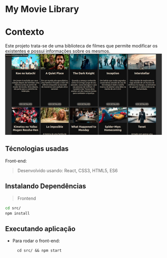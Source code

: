 # My Movie Library

# Contexto
Este projeto trata-se de uma biblioteca de filmes que permite modificar os existentes e possui informações sobre os mesmos.
![home_page](home_page.jpeg)


## Técnologias usadas

Front-end:
> Desenvolvido usando: React, CSS3, HTML5, ES6

## Instalando Dependências

> Frontend
```bash
cd src/
npm install
``` 
## Executando aplicação

* Para rodar o front-end:

  ```
    cd src/ && npm start
  ```
